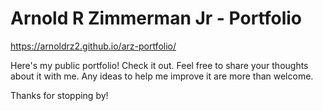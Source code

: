 # Arnold R Zimmerman Jr - Portfolio

https://arnoldrz2.github.io/arz-portfolio/

Here's my public portfolio! Check it out. Feel free to share your thoughts about it with me. Any ideas to help me improve it are more than welcome.

Thanks for stopping by!